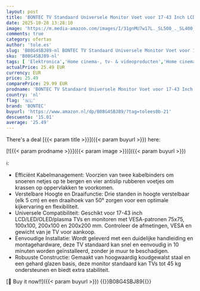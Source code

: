 ```yaml
---
layout: post
title: 'BONTEC TV Standaard Universele Monitor Voet voor 17-43 Inch LCD LED OLED Plasma TV  Verstelbaar in Hoogte met 50° Draaischarnier  Max VESA 200x200  Tot 45KG  Zwart'
date: 2025-10-28 13:28:10
image: 'https://m.media-amazon.com/images/I/31gnMU7w17L._SL500_._SL400_.jpg'
comments: true
category: ofertas
author: 'tole.es'
slug: 'B08G4SBJ89-nl BONTEC TV Standaard Universele Monitor Voet voor 17-43...'
sku: 'B08G4SBJ89-nl'
tags: [ 'Elektronica','Home cinema-, tv- & videoproducten','Home cinema-videoaccessoires','TV standaards','Tv-standaards & -muurbeugels','bontec','🇳🇱', ]
actualPrice: 25.49 EUR
currency: EUR
price: 25.49
comparePrice: 29.99 EUR
prodname: 'BONTEC TV Standaard Universele Monitor Voet voor 17-43 Inch LCD LED OLED Plasma TV  Verstelbaar in Hoogte met 50° Draaischarnier  Max VESA 200x200  Tot 45KG  Zwart'
country: 'nl'
flag: '🇳🇱'
brand: 'BONTEC'
buyurl: 'https://www.amazon.nl/dp/B08G4SBJ89/?tag=tolees0b-21'
descuento: '15.01'
average: '25.49'
---
```


There's a deal [{{< param title >}}]({{< param buyurl >}})  here:

[![{{< param prodname >}}]({{< param image >}})]({{< param buyurl >}})

ℹ️:

- Efficiënt Kabelmanagement: Voorzien van twee kabelbinders om snoeren netjes op te bergen en vier antislip rubberen voetjes om krassen op oppervlakken te voorkomen.
- Verstelbare Hoogte en Draaifunctie: Drie standen in hoogte verstelbaar (elk 5 cm) en een draaihoek van 50° zorgen voor een optimale kijkervaring en flexibiliteit.
- Universele Compatibiliteit: Geschikt voor 17-43 inch LCD/LED/OLED/plasma TVs en monitoren met VESA-patronen 75x75, 100x100, 200x100 en 200x200 mm. Controleer de afmetingen, VESA en gewicht van je TV voor aankoop.
- Eenvoudige Installatie: Wordt geleverd met een duidelijke handleiding en montagehardware, deze TV standaard kan snel en eenvoudig in 10 minuten worden geïnstalleerd, zonder je muur te beschadigen.
- Robuuste Constructie: Gemaakt van hoogwaardig koudgewalst staal en een gehard glazen basis, deze monitor standaard kan TVs tot 45 kg ondersteunen en biedt extra stabiliteit.

[🛒 Buy it now!!]({{< param buyurl >}})
{{<world>}}B08G4SBJ89{{</world>}}
